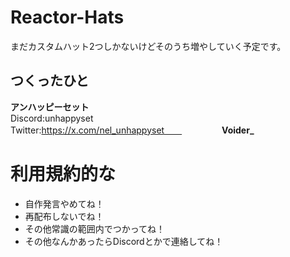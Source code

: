 # Reactor-Hats
まだカスタムハット2つしかないけどそのうち増やしていく予定です。
## つくったひと
**アンハッピーセット**  
Discord:unhappyset  
Twitter:https://x.com/nel_unhappyset　　
　　　　
**Voider_**  
# 利用規約的な
- 自作発言やめてね！
- 再配布しないでね！
- その他常識の範囲内でつかってね！
- その他なんかあったらDiscordとかで連絡してね！